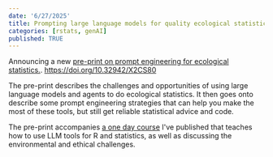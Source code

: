 ```yaml
---
date: '6/27/2025'
title: Prompting large language models for quality ecological statistics
categories: [rstats, genAI]
published: TRUE
---
```


Announcing a new [pre-print on prompt engineering for ecological statistics.](https://ecoevorxiv.org/repository/view/9493/). https://doi.org/10.32942/X2CS80

The pre-print describes the challenges and opportunities of using large language models and agents to do ecological statistics. It then goes onto describe some prompt engineering strategies that can help you make the most of these tools, but still get reliable statistical advice and code. 

The pre-print accompanies [a one day course](https://www.seascapemodels.org/R-llm-workshop/index.html#summary) I've published that teaches how to use LLM tools for R and statistics, as well as discussing the environmental and ethical challenges. 
